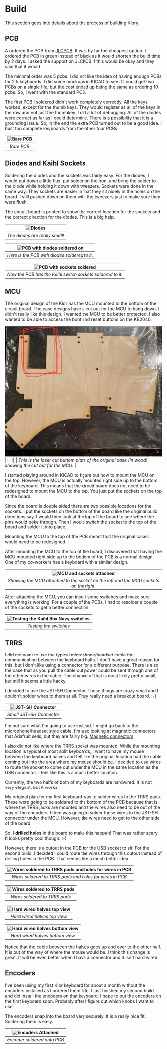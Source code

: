 # Build

This section goes into details about the process of building Klory.

## PCB

A ordered the PCB from [JLCPCB](https://jlcpcb.com). It was by far the cheapest option. I ordered the PCB in green instead of black as it would shorten
the build time by 2 days. I asked the support on JLCPCB if this would be okay and they said that it would.

The minimal order was 5 pcbs. I did not like the idea of having enough PCBs for 2.5 keybaords. I did some mockups in KICAD to see if I could get two PCBs
on a single file, but the cost ended up being the same as ordering 10 pcbs. So, I went with the standard PCB. 

The first PCB I soldered didn't work completely correctly. All the keys worked, except for the thumb keys. They would register as all of the keys in the
row and not just the thumbkey. I did a lot of debugging. All of the diodes were correct as far as I could determine. There is a possibility that it is a 
grounding issue. So, in the end the extra PCB turned out to be a good idea. I built too complete keyboards from the other four PCBs.

| ![Bare PCB](/images/BarePCB.png) |
|:--:| 
| *Bare PCB* |

## Diodes and Kaihl Sockets

Soldering the diodes and the sockets was fairly easy. For the diodes, I would put down a little flux, put solder on the iron, and bring the solder to the
diode while holding it down with tweezers. Sockets were done in the same way. They sockets are easier in that they sit nicely in the holes on the board. I
still pushed down on them with the tweezers just to make sure they were flush.

The circuit board is printed to show the correct location for the sockets and the correct direction for the diodes. This is a big help.

| ![Diodes](/images/Diodes.png) |
|:--:| 
| *The diodes are really small!* |

| ![PCB with diodes soldered on](/images/PCBwithDiodes.png) |
|:--:|
| *Here is the PCB with diodes soldered to it.* |

| ![PCB with sockets soldered](/images/PCBwithSockets.png) |
|:--:|
| *Now the PCB has the Kaihl switch sockets soldered to it.* |

## MCU

The original design of the Klor has the MCU mounted to the bottom of the circuit board. The case designs have a cut out for the MCU to hang down. I didn't
really like this design. I wanted the MCU to be better protected. I also wanted to be able to access the boot and reset buttons on the KB2040.

![Stacked case bottom showing cut out for MCU](/images/StackedCaseBottom.png)
|:--:| 
| *This is the laser cut buttom plate of the original case (in wood) showing the cut out for the MCU.* | 

I started playing around in KiCAD to figure out how to mount the MCU on the top. However, the MCU is actually mounted right side up to the bottom of the
keyboard. This means that the circuit board does not need to be redesigned to mount the MCU to the top. You just put the sockets on the top of the board.

Since the board is double sided there are two possible locations for the sockets. I put the sockets on the bottom of the board like the original build
directions say. I would then look at the top of the board to see where the pins would poke through. Then I would switch the socket to the top of the board
and solder it into place.

Mounting the MCU to the top of the PCB meant that the original cases would need to be redesigned. 

After mounting the MCU to the top of the board, I discovered that having the MCU mounted right side up to the bottom of the PCB is a normal design. One
of my co-workers has a keyboard with a similar design.

| ![MCU and sockets attached](/images/AttachedMCU.png) |
|:--:| 
| *Showing the MCU attached to the socket on the left and the MCU sockets on the right.* |

After attaching the MCU, you can insert some switches and make sure everything is working. For a couple of the PCBs, I had to resolder a couple of the
sockets to get a better connection.

| ![Testing the Kaihl Box Navy switches](/images/TestingSwitches.png) |
|:--:|
| *Testing the switches* |

## TRRS

I did not want to use the typical microphone/headset cable for communication between the keyboard halfs. I don't have a great reason for this, but I don't
like using a connector for a different purpose. There is also the case that as you pull the cable out power could be sent through one of the other
wires in the cable. The chance of that is most likely pretty small, but still it seems a little hacky.

I decided to use the JST-SH Connector. These things are crazy small and I couldn't solder wires to them at all. They really need a breakout board. :-(

| ![JST-SH Connector](/images/SmallConnector.png) |
|:--:|
| *Small JST-SH Connector* |

I'm not sure what I'm going to use instead. I might go back to the microphone/headset style cable. I'm also looking at magnetic connectors that Adafruit
sells, but they are fairly big. [Magnetic connectors](https://www.adafruit.com/product/5358)

I also did not like where the TRRS socket was mounted. While the mounting location is typical of most split keyboards, I want to have my mouse between
the keyboard halves and felt like the original location had the cable coming out into the area where my mouse should be. I decided to use wires to route
the socket to come out under the MCU in the same location as the USB connector. I feel like this is a much better location. 

Currently, the two halfs of both of my keyboards are hardwired. It is not very elegant, but it works.

My original plan for my first keyboard was to solder wires to the TRRS pads. These were going to be soldered to the bottom of the PCB because that is
where the TRRS jacks are mounted and the wires also need to be out of the way of the encoders. I then was going to solder these wires to the JST-SH
connector under the MCU. However, the wires need to get to the other side of the board.

So, I **drilled holes** in the board to make this happen! That was rather scary. It looks pretty cool though. :-)

However, there is a cutout in the PCB for the USB socket to sit. For the second build, I decided I could route the wires through this cutout instead of
drilling holes in the PCB. That seems like a much better idea.

| ![Wires soldered to TRRS pads and holes for wires in PCB](/images/WiresAndHoles.png) |
|:--:|
| *Wires soldered to TRRS pads and holes for wires in PCB* |

| ![Wires soldered to TRRS pads](/images/TRRSwires.png) |
|:--:|
| *Wires soldered to TRRS pads* |

| ![Hard wired halves top view](/images/HardWireTop.png) |
|:--:|
| *Hard wired halves top view* |

| ![Hard wired halves bottom view](/images/HardWireBottom.png) |
|:--:|
| *Hard wired halves bottom view* |

Notice that the cable between the halves goes up and over to the other half. It is out of the way of where the mouse would be. I think this change is
great. It will be even better when I have a connector and it isn't hard wired.

## Encoders

I've been using my first Klor keyboard for about a month without the encoders installed as I ordered them late. I just finished my second build and did
install the encoders on that keyboard. I hope to put the encoders on the first keyboard soon. Probably after I figure out which knobs I want to use.

The encoders snap into the board very securely. It is a really nice fit. Soldering them is easy.

| ![Encoders Attached](/images/EncodersOnPCB.png) |
|:--:|
| *Encoder soldered onto PCB* |
